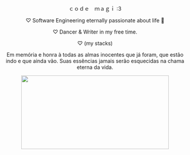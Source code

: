 <p style="text-align: center;">ｃｏｄｅ　ｍａｇｉ :3</p>
<p style="text-align: center;">♡ Software Engineering eternally passionate about life 🌱</p>
<p style="text-align: center;">♡ Dancer & Writer in my free time.</p>
<p style="text-align: center;">♡ (my stacks)</p>
<p style="text-align: center;">Em memória e honra à todas as almas inocentes que já foram, que estão indo e que ainda vão. Suas essências jamais serão esquecidas na chama eterna da vida.</p>

<div style="text-align: center;">
  <img src="https://blogger.googleusercontent.com/img/b/R29vZ2xl/AVvXsEiJZt1GH55C-YWqQ9Dy_Qh9bUVJ6aSUdKx4TG9M-JMnPZIFXcw_fJyK99jaoiQSAIJFBelr8YiQNJW4WwVSCc_PNpYS41znaK6vHHUkTfFAsE6wCUKlOTo6Q4GG-FzfHdyzNqNtzuoFCQ8/s1600/rsz_1il_fullxfull1600901383_f1cb.jpg" width="400" height="200">
</div>

